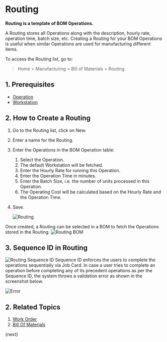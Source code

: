 <!-- add-breadcrumbs -->
# Routing

**Routing is a template of BOM Operations.**

A Routing stores all Operations along with the description, hourly rate, operation time, batch size, etc. Creating a Routing for your BOM Operations is useful when similar Operations are used for manufacturing different items.

To access the Routing list, go to:
> Home > Manufacturing > Bill of Materials > Routing

## 1. Prerequisites
* [Operation](/docs/user/manual/en/manufacturing/operation)
* [Workstation](/docs/user/manual/en/manufacturing/workstation)

## 2. How to Create a Routing
1. Go to the Routing list, click on New.
1. Enter a name for the Routing.
1. Enter the Operations in the BOM Operation table:
    1. Select the Operation.
    1. The default Workstation will be fetched.
    1. Enter the Hourly Rate for running this Operation.
    1. Enter the Operation Time in minutes.
    1. Enter the Batch Size, i.e. the number of units processed in this Operation.
    1. The Operating Cost will be calculated based on the Hourly Rate and the Operation Time.
1. Save.

    ![Routing](/docs/assets/img/manufacturing/routing.png)

Once created, a Routing can be selected in a BOM to fetch the Operations stored in the Routing.
![Routing BOM](/docs/assets/img/manufacturing/routing-bom.png)

## 3. Sequence ID in Routing
![Routing Sequence ID](/docs/assets/img/manufacturing/sequence-id-routing.png)
Sequence ID enforces the users to complete the operations sequentially via Job Card. In case a user tries to complete an operation before completing any of its precedent operations as per the Sequence ID, the system throws a validation error as shown in the screenshot below.

![Error](/docs/assets/img/manufacturing/sequence-id-error.png)

## 2. Related Topics
1. [Work Order](/docs/user/manual/en/manufacturing/work-order)
1. [Bill Of Materials](/docs/user/manual/en/manufacturing/bill-of-materials)

{next}